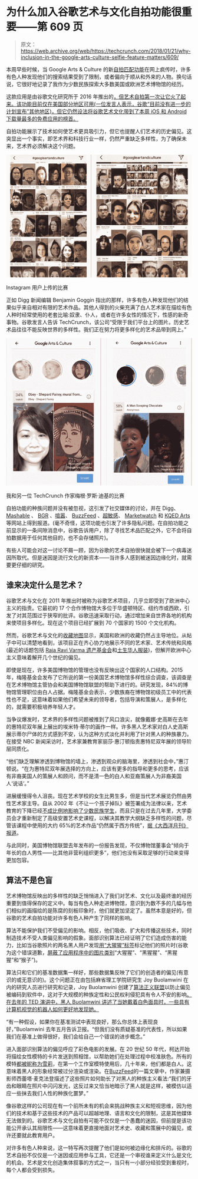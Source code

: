 # 为什么加入谷歌艺术与文化自拍功能很重要——第 609 页

> 原文：<https://web.archive.org/web/https://techcrunch.com/2018/01/21/why-inclusion-in-the-google-arts-culture-selfie-feature-matters/609/>

本周早些时候，当 Google Arts & Culture 的新[自拍匹配功能](https://web.archive.org/web/20200110005157/https://www.blog.google/topics/arts-culture/exploring-art-through-selfies-google-arts-culture/)在网上疯传时，许多有色人种发现他们的搜索结果受到了限制，或者偏向于顺从和外来的人物。换句话说，它很好地记录了我作为少数民族探索大多数美国或欧洲艺术博物馆的经历。

这款应用是由谷歌文化研究所于 2016 年推出的[，但艺术自拍第一次让它火了起来。该功能目前仅在美国部分地区可用(一位发言人表示，谷歌“目前没有进一步的计划宣布”其他地区)，但它仍然设法将谷歌艺术文化带到了本周 iOS 和 Android 下载量最多的免费应用的榜首。](https://web.archive.org/web/20200110005157/https://beta.techcrunch.com/2016/07/20/googles-new-arts-culture-app-brings-the-worlds-art-virtual-tours-and-more-to-your-smartphone/)

自拍功能展示了技术如何使艺术更具吸引力，但它也提醒人们艺术的历史偏见。这突显出一个事实，即艺术界和科技行业一样，仍然严重缺乏多样性，为了确保未来，艺术界必须解决这个问题。

[![](img/627060e708e2853900874c0ccc0c7742.png)](https://web.archive.org/web/20200110005157/https://beta.techcrunch.com/wp-content/uploads/2018/01/img_8728.jpg)

Instagram 用户上传的比赛

正如 Digg 新闻编辑 Benjamin Goggin 指出的那样，许多有色人种发现他们的结果似乎来自相对有限的艺术作品。其他人得到的火柴充满了白人艺术家在描绘有色人种时经常使用的老套比喻:奴隶、仆人，或者在许多女性的情况下，性感的新奇事物。谷歌发言人告诉 TechCrunch，该公司“受限于我们平台上的图片。历史艺术品往往不能反映世界的多样性。我们正在努力将更多样化的艺术品带到网上。”

[![](img/fa09b558b45b118e3bf47b6bbeb6255f.png)](https://web.archive.org/web/20200110005157/https://beta.techcrunch.com/wp-content/uploads/2018/01/img_8726.jpg)

我和另一位 TechCrunch 作家梅根·罗斯·迪基的比赛

自拍功能的种族问题并没有被忽视，这引发了社交媒体的讨论，并在 Digg、 [Mashable](https://web.archive.org/web/20200110005157/http://mashable.com/2018/01/16/google-arts-culture-app-race-problem-racist/) 、 [BGR](https://web.archive.org/web/20200110005157/http://bgr.com/2018/01/17/google-art-selfie-viral-app-privacy-racism/) 、[喧嚣](https://web.archive.org/web/20200110005157/https://www.bustle.com/p/googles-arts-culture-app-is-being-called-racist-but-the-problem-goes-beyond-the-actual-app-7929384)、 [BuzzFeed](https://web.archive.org/web/20200110005157/https://www.buzzfeed.com/krishrach/asian-people-are-not-impressed-with-their-matches-googles) 、[超敏感](https://web.archive.org/web/20200110005157/https://hyperallergic.com/421626/google-arts-culture-app-matches-selfies-portraits/)、 [Marketwatch](https://web.archive.org/web/20200110005157/https://www.marketwatch.com/story/why-googles-selfie-app-works-better-for-white-people-2018-01-17) 和 [KQED Arts](https://web.archive.org/web/20200110005157/https://ww2.kqed.org/arts/2018/01/17/google-arts-and-culture-selfie-app-inherits-art-world-disparities/) 等网站上得到报道。(毫不奇怪，这项功能也引发了许多隐私问题。在自拍功能之前显示的一条间隙消息中，谷歌告诉用户，除了寻找艺术品匹配之外，它不会将自拍数据用于任何其他目的，也不会存储照片)。

有些人可能会对这一讨论不屑一顾，因为谷歌的艺术自拍很快就会被下一个病毒迷因所取代。但是迷因是流行文化的新资本——当许多人感到被迷因边缘化时，就需要更仔细的研究。

## 谁来决定什么是艺术？

谷歌艺术与文化在 2011 年推出时被称为谷歌艺术项目，几乎立即受到了欧洲中心主义的指责。它最初的 17 个合作博物馆大多位于华盛顿特区、纽约市或西欧，引发了对其范围过于狭窄的批评。谷歌迅速采取行动，通过增加来自世界各地的机构来使项目多样化。现在这个项目已经扩展到 70 个国家的 1500 个文化机构。

然而，谷歌艺术与文化的[收藏地图](https://web.archive.org/web/20200110005157/https://www.google.com/culturalinstitute/beta/u/0/partner?tab=map)显示，美国和欧洲的收藏仍然占主导地位。从帖子中可以清楚地看到，该项目正在齐心协力地展示不同的艺术家、艺术传统和风格(最近的话题包括 [Raja Ravi Varma 遗产基金会](https://web.archive.org/web/20200110005157/https://www.google.com/culturalinstitute/beta/u/0/partner/the-raja-ravi-varma-heritage-foundation)和[土生华人服装](https://web.archive.org/web/20200110005157/https://www.google.com/culturalinstitute/beta/u/0/exhibit/WQJyGAwa3F7DJA))，但解开欧洲中心主义意味着解开几个世纪的偏见。

即使是现在，许多美国博物馆的管理也没有反映出这个国家的人口结构。2015 年，梅隆基金会发布了它所说的第一份美国艺术博物馆多样性综合调查，该调查是在艺术博物馆主管协会和美国博物馆联盟的帮助下进行的。研究发现，84%的博物馆管理职位由白人占据。梅隆基金会表示，少数族裔在博物馆初级员工中的代表性也不足，这意味着如果他们希望未来的领导者，包括导演和策展人，是多样化的，就需要积极培养年轻人才。

当争议爆发时，艺术界的多样性问题被推到了风口浪尖，就像戴娜·史高斯在去年的惠特尼双年展上展出的埃米特·蒂尔的画作一样。许多黑人艺术家对白人史高斯展示蒂尔尸体的方式感到不安，认为这种方式淡化并利用了针对黑人的种族暴力。在接受 NBC 新闻采访时，艺术家兼教育家丽莎·惠汀顿指责惠特尼双年展的领导阶层同质化。

“他们缺乏理解渗透到博物馆的墙上，渗透到观众的脑海里，渗透到社会中，”惠汀顿说。“在为惠特尼双年展选择的方向上，应该有更多的指导和更多的思考，应该有非裔美国人的策展人和顾问，而不是清一色的白人和亚裔策展人为非裔美国人‘说话’。”

进展缓慢得令人沮丧。现在艺术学校的女生比男生多，但是当代艺术展览仍然由男性艺术家主导。自从 2002 年《不让一个孩子掉队》被签署成为法律以来，艺术教育的下降已经[不成比例地影响了少数民族学生](https://web.archive.org/web/20200110005157/http://blogs.edweek.org/edweek/curriculum/2011/02/new_study_suggests_arts_ed_for.html)，而且只是在过去几年里，大学委员会才重新制定了高级安置艺术史课程，以解决其教学大纲缺乏多样性的问题，尽管该课程中使用的大约 65%的艺术作品“仍然属于西方传统”，[据《大西洋月刊》报道](https://web.archive.org/web/20200110005157/https://www.theatlantic.com/education/archive/2016/02/rewriting-art-history/435426/)。

与此同时，美国博物馆联盟去年发布的一份报告发现，不仅博物馆董事会“倾向于年长的白人男性——比其他非营利组织更多”，他们也没有采取足够的行动来变得更加包容。

## 算法不是色盲

艺术博物馆反映出的多样性的缺乏悄悄进入了我们对艺术、文化以及最终谁的经历重要到值得保存的定义中。每当有色人种走进博物馆，意识到为数不多的几幅与他们相似的画描绘的是陈腐的刻板印象时，他们就更加坚定了。虽然本意是好的，但谷歌的艺术自拍功能对许多有色人种产生了同样的影响。

算法不能保护我们不受偏见的影响。相反，他们吸收、扩大和传播这些技术，同时制造技术不受人类偏见影响的假象。面部识别算法已经证明了它们造成伤害的能力，比如当谷歌照片的两名黑人用户发现[用“大猩猩”标签](https://web.archive.org/web/20200110005157/https://www.theverge.com/2015/7/1/8880363/google-apologizes-photos-app-tags-two-black-people-gorillas)标记他们的照片时(谷歌为这个错误道歉，[屏蔽了应用程序中的图片类别](https://web.archive.org/web/20200110005157/https://www.wired.com/story/when-it-comes-to-gorillas-google-photos-remains-blind/)“大猩猩”、“黑猩猩”、“黑猩猩”和“猴子”)。

算法只和它们的基准数据集一样好，那些数据集反映了它们的创造者的偏见(有意识的或无意识的)。这个问题正在由包括麻省理工学院研究生 Joy Buolamwini 在内的研究人员进行研究和记录，Joy Buolamwini 创建了[算法正义联盟](https://web.archive.org/web/20200110005157/https://www.ajlunited.org/)以防止偏见被编码到软件中，这对于大规模的种族定性和公民权利侵犯具有令人不安的影响[。在去年的 TED 演讲中，黑人 Buolamwini 讲述了当她戴着白色面具时，一些具有计算机视觉的机器人如何更好地发现她。](https://web.archive.org/web/20200110005157/https://www.theatlantic.com/technology/archive/2016/04/the-underlying-bias-of-facial-recognition-systems/476991/)

“有一种假设，如果你在基准测试中表现良好，那么你总体上表现良好，”Buolamwini 去年五月告诉卫报。“但我们没有质疑基准的代表性，所以如果我们在基准上做得很好，我们会给自己一个错误的进步概念。”

进入面部识别算法的偏见呼应了彩色电影的发展。在 20 世纪 50 年代，柯达开始将描绘女性模特的卡片发送到照相馆，以帮助她们在处理过程中校准肤色。所有的模特[都被昵称为雪莉](https://web.archive.org/web/20200110005157/https://www.npr.org/2014/11/13/363517842/for-decades-kodak-s-shirley-cards-set-photography-s-skin-tone-standard)，在第一个工作室模特使用后，几十年来，他们都是白人。这意味着黑人的形象经常被过分渲染或渲染。在[BuzzFeed](https://web.archive.org/web/20200110005157/https://www.buzzfeed.com/syreetamcfadden/teaching-the-camera-to-see-my-skin)的一篇文章中，作家兼摄影师西蕾塔·麦克法登描述了这些照片如何助长了对黑人的种族主义看法:“我们的牙齿和眼睛在照片中闪闪发光，这反过来又恰当地暗示了黑人就是这样，被模仿以适应一些抹去我们人性的种族化噩梦。”

像谷歌这样的公司现在有一个前所未有的机会来挑战种族主义和短视思维，因为他们的技术和基于这些技术的产品可以超越地理、语言和文化的限制，这是其他媒体无法做到的。谷歌艺术与文化自拍有可能不仅仅是一个愚蠢的迷因，但前提是该功能公开承认其局限性——这意味着更直接地面对艺术史、收藏和策展中的偏见，或许还要就此教育用户。

对许多有色人种来说，这一特写再次提醒了他们是如何被边缘化和排斥的。谷歌的艺术自拍不仅仅是一个迷因或应用参与工具，它还是一个审视谁来定义什么是文化的机会。艺术是文化创造集体叙事的方式之一，当只有一小部分经验受到重视时，每个人都会受到损失。